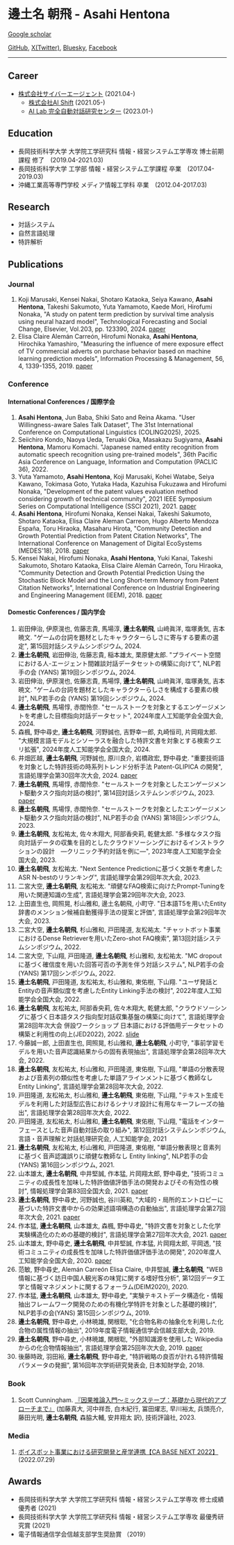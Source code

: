 # 邊土名 朝飛 - Asahi Hentona

[Google scholar](https://scholar.google.com/citations?user=qP59Pa8AAAAJ)

[GitHub](https://github.com/yaelanya), [X(Twitter)](https://twitter.com/yaelanya_ml), [Bluesky](https://bsky.app/profile/yaelanya.bsky.social), [Facebook](https://www.facebook.com/AsahiHentona)

---
## Career
- [株式会社サイバーエージェント](https://www.cyberagent.co.jp/) (2021.04-)
    - [株式会社AI Shift](https://www.ai-shift.co.jp/) (2021.05-)
    - [AI Lab 完全自動対話研究センター](https://research.cyberagent.ai/research/rcad/) (2023.01-) 

## Education
- 長岡技術科学大学 大学院工学研究科 情報・経営システム工学専攻 博士前期課程 修了　(2019.04-2021.03)
- 長岡技術科学大学 工学部 情報・経営システム工学課程 卒業　(2017.04-2019.03)
- 沖縄工業高等専門学校 メディア情報工学科 卒業　(2012.04-2017.03)

## Research
- 対話システム
- 自然言語処理
- 特許解析

## Publications
### Journal
1. Koji Marusaki, Kensei Nakai, Shotaro Kataoka, Seiya Kawano, **Asahi Hentona**, Takeshi Sakumoto, Yuta Yamamoto, Kaede Mori, Hirofumi Nonaka, "A study on patent term prediction by survival time analysis using neural hazard model", Technological Forecasting and Social Change, Elsevier, Vol.203, pp. 123390, 2024. [paper](https://www.sciencedirect.com/science/article/abs/pii/S0040162524001860)
2. Elisa Claire Alemán Carreón, Hirofumi Nonaka, **Asahi Hentona**, Hirochika Yamashiro, "Measuring the influence of mere exposure effect of TV commercial adverts on purchase behavior based on machine learning prediction models", Information Processing & Management, 56, 4, 1339-1355, 2019. [paper](https://www.sciencedirect.com/science/article/abs/pii/S0306457318305028)

### Conference
#### International Conferences / 国際学会
1. **Asahi Hentona**, Jun Baba, Shiki Sato and Reina Akama. "User Willingness-aware Sales Talk Dataset", The 31st International Conference on Computational Linguistics (COLING2025), 2025.
2. Seiichiro Kondo, Naoya Ueda, Teruaki Oka, Masakazu Sugiyama, **Asahi Hentona**, Mamoru Komachi. "Japanese named entity recognition from automatic speech recognition using pre-trained models", 36th Pacific Asia Conference on Language, Information and Computation (PACLIC 36), 2022.
3. Yuta Yamamoto, **Asahi Hentona**, Koji Marusaki, Kohei Watabe, Seiya Kawano, Tokimasa Goto, Yutaka Hada, Kazuhisa Fukuzawa and Hirofumi Nonaka, "Development of the patent values evaluation method considering growth of technical community", 2021 IEEE Symposium Series on Computational Intelligence (SSCI 2021), 2021. [paper](https://ieeexplore.ieee.org/document/9660168)
4. **Asahi Hentona**, Hirofumi Nonaka, Kensei Nakai, Takeshi Sakumoto, Shotaro Kataoka, Elisa Claire Aleman Carreon, Hugo Alberto Mendoza España, Toru Hiraoka, Masaharu Hirota, "Community Detection and Growth Potential Prediction from Patent Citation Networks", The International Conference on Management of Digital EcoSystems (MEDES'18), 2018. [paper](https://dl.acm.org/citation.cfm?id=3281396)
5. Kensei Nakai, Hirofumi Nonaka, **Asahi Hentona**, Yuki Kanai, Takeshi Sakumoto, Shotaro Kataoka, Elisa Claire Alemán Carreón, Toru Hiraoka, "Community Detection and Growth Potential Prediction Using the Stochastic Block Model and the Long Short-term Memory from Patent Citation Networks", International Conference on Industrial Engineering and Engineering Management (IEEM), 2018. [paper](https://ieeexplore.ieee.org/abstract/document/8607487)

#### Domestic Conferences / 国内学会
1. 岩田伸治, 伊原滉也, 佐藤志貴, 馬場淳, **邊土名朝飛**, 山﨑眞洋, 塩塚勇気, 吉本暁文. "ゲームの台詞を題材としたキャラクターらしさに寄与する要素の選定", 第15回対話システムシンポジウム, 2024.
2. **邊土名朝飛**, 岩田伸治, 佐藤志貴, 稲本雄太, 栗原健太郎. "プライベート空間における人-エージェント間雑談対話データセットの構築に向けて",  NLP若手の会 (YANS) 第19回シンポジウム, 2024.
3. 岩田伸治, 伊原滉也, 佐藤志貴, 馬場惇, **邊土名朝飛**, 山﨑眞洋, 塩塚勇気, 吉本暁文. "ゲームの台詞を題材としたキャラクターらしさを構成する要素の検討", NLP若手の会 (YANS) 第19回シンポジウム, 2024.
4. **邊土名朝飛**, 馬場惇, 赤間怜奈. "セールストークを対象とするエンゲージメントを考慮した目標指向対話データセット",  2024年度人工知能学会全国大会, 2024.
5. 森楓, 野中尋史, **邊土名朝飛**, 河野誠也, 吉野幸一郎, 丸崎恒司, 片岡翔太郎. "大規模言語モデルとシソーラスを融合した特許文書を対象とする検索クエリ拡張",  2024年度人工知能学会全国大会, 2024.
6. 井畑匠越, **邊土名朝飛**, 河野誠也, 原川良介, 岩橋政宏, 野中尋史. "重要技術語を対象とした特許技術の時系列トレンド分析手法 Patent-GLIPICA の開発",  言語処理学会第30回年次大会, 2024. [paper](https://www.anlp.jp/proceedings/annual_meeting/2024/pdf_dir/C5-4.pdf)
7. **邊土名朝飛**, 馬場惇, 赤間怜奈. "セールストークを対象としたエンゲージメント駆動タスク指向対話の検討", 第14回対話システムシンポジウム, 2023. [paper](https://www.jstage.jst.go.jp/article/jsaislud/99/0/99_160/_article/-char/ja/)
8. **邊土名朝飛**, 馬場惇, 赤間怜奈. "セールストークを対象としたエンゲージメント駆動タスク指向対話の検討", NLP若手の会 (YANS) 第18回シンポジウム, 2023.
9. **邊土名朝飛**, 友松祐太, 佐々木翔大, 阿部香央莉, 乾健太郎. "多様なタスク指向対話データの収集を目的としたクラウドソーシングにおけるインストラクションの設計　―クリニック予約対話を例に―", 2023年度人工知能学会全国大会, 2023.
10. **邊土名朝飛**, 友松祐太. "Next Sentence Predictionに基づく文脈を考慮したASR N-bestのリランキング", 言語処理学会第29回年次大会, 2023.
11. 二宮大空, **邊土名朝飛**, 友松祐太. "頑健なFAQ検索に向けたPrompt-Tuningを用いた関連知識の生成", 言語処理学会第29回年次大会, 2023.
12. 上田直生也, 岡照晃, 杉山雅和, 邊土名朝飛, 小町守. "日本語T5を用いたEntity辞書のメンション候補自動獲得手法の提案と評価", 言語処理学会第29回年次大会, 2023.
13. 二宮大空, **邊土名朝飛**, 杉山雅和, 戸田隆道, 友松祐太. "チャットボット事業におけるDense Retrieverを用いたZero-shot FAQ検索", 第13回対話システムシンポジウム, 2022.
14. 二宮大空, 下山翔, 戸田隆道, **邊土名朝飛**, 杉山雅和, 友松祐太. "MC dropoutに基づく確信度を用いた回答可否の予測を伴う対話システム", NLP若手の会 (YANS) 第17回シンポジウム, 2022.
15. **邊土名朝飛**, 戸田隆道, 友松祐太, 杉山雅和, 東佑樹, 下山翔. "ユーザ発話とEntityの音声類似度を考慮したEntity Linking手法の検討", 2022年度人工知能学会全国大会, 2022.
16. **邊土名朝飛**, 友松祐太, 阿部香央莉, 佐々木翔大, 乾健太郎, "クラウドソーシングに基づく日本語タスク指向型対話収集基盤の構築に向けて", 言語処理学会第28回年次大会 併設ワークショップ 日本語における評価用データセットの構築と利用性の向上(JED2022), 2022. [slide](https://jedworkshop.github.io/jed2022/materials/jed2022_d-5_%E9%82%8A%E5%9C%9F%E5%90%8D.pdf)
17. 今藤誠一郎, 上田直生也, 岡照晃, 杉山雅和, **邊土名朝飛**, 小町守, "事前学習モデルを用いた音声認識結果からの固有表現抽出", 言語処理学会第28回年次大会, 2022.
18. **邊土名朝飛**, 友松祐太, 杉山雅和, 戸田隆道, 東佑樹, 下山翔, "単語の分散表現および音素列の類似性を考慮した単語アラインメントに基づく教師なしEntity Linking", 言語処理学会第28回年次大会, 2022.
19. 戸田隆道, 友松祐太, 杉山雅和, **邊土名朝飛**, 東佑樹, 下山翔, "テキスト生成モデルを利用した対話型広告におけるシナリオ設計に有用なキーフレーズの抽出", 言語処理学会第28回年次大会, 2022.
20.  戸田隆道, 友松祐太, 杉山雅和, **邊土名朝飛**, 東佑樹, 下山翔, "電話をインターフェースとした音声自動対話の取り組み", 第12回対話システムシンポジウム, 言語・音声理解と対話処理研究会, 人工知能学会, 2021
21. **邊土名朝飛**, 友松祐太, 杉山雅和, 戸田隆道, 東佑樹, "単語分散表現と音素列に基づく音声認識誤りに頑健な教師なし Entity linking", NLP若手の会(YANS) 第16回シンポジウム, 2021.
22. 山本雄太, **邊土名朝飛**, 中井堅誠, 作本猛, 片岡翔太郎, 野中尋史, "技術コミュニティの成長性を加味した特許価値評価手法の開発およびその有効性の検討", 情報処理学会第83回全国大会, 2021. [paper](https://yamamoto-yuta.github.io/pdf/83rdipsj/83rdipsj_paper.pdf)
23. **邊土名朝飛**, 野中尋史, 河野誠也, 谷川英和, "大域的・局所的エントロピーに基づいた特許文書中からの効果述語項構造の自動抽出", 言語処理学会第27回年次大会, 2021. [paper](https://www.anlp.jp/proceedings/annual_meeting/2021/pdf_dir/P9-5.pdf)
24. 作本猛, **邊土名朝飛**, 山本雄太, 森楓, 野中尋史, "特許文書を対象とした化学実験構造化のための基礎的検討", 言語処理学会第27回年次大会, 2021. [paper](https://www.anlp.jp/proceedings/annual_meeting/2021/pdf_dir/P9-8.pdf)
25. 山本雄太, 野中尋史, **邊土名朝飛**, 中井堅誠, 作本猛, 片岡翔太郎, 平岡透, "技術コミュニティの成長性を加味した特許価値評価手法の開発", 2020年度人工知能学会全国大会, 2020. [paper](https://www.jstage.jst.go.jp/article/pjsai/JSAI2020/0/JSAI2020_4K2GS305/_article/-char/ja/)
26. 范敏, 野中尋史, Alemán Carreón Elisa Claire, 中井堅誠, **邊土名朝飛**, "WEB情報に基づく訪日中国人観光客の味覚に関する嗜好性分析", 第12回データ工学と情報マネジメントに関するフォーラム(DEIM2020), 2020.
27. 作本猛, **邊土名朝飛**, 山本雄太, 野中尋史, "実験テキストデータ構造化・情報抽出フレームワーク開発のための有機化学特許を対象とした基礎的検討", NLP若手の会(YANS) 第15回シンポジウム, 2019.
28. **邊土名朝飛**, 野中尋史, 小林暁雄, 関根聡, "化合物名称の抽象化を利用した化合物の属性情報の抽出", 2019年度電子情報通信学会信越支部大会, 2019.
29. **邊土名朝飛**, 野中尋史, 小林暁雄, 関根聡, "外部知識源を使用した Wikipedia からの化合物情報抽出", 言語処理学会第25回年次大会, 2019. [paper](http://www.anlp.jp/proceedings/annual_meeting/2019/pdf_dir/B4-8.pdf)
30. 後藤時政, 羽田裕, **邊土名朝飛**, 野中尋史, "特許戦略の良否が計れる特許情報パラメータの発掘", 第16回年次学術研究発表会, 日本知財学会, 2018.

### Book
1. Scott Cunningham. [『因果推論入門〜ミックステープ：基礎から現代的アプローチまで』](https://gihyo.jp/book/2023/978-4-297-13417-4) (加藤真大, 河中祥吾, 白木紀行, 冨田燿志, 早川裕太, 兵頭亮介, 藤田光明, **邊土名朝飛**, 森脇大輔, 安井翔太 訳), 技術評論社, 2023.

### Media
1. [ボイスボット事業における研究開発と産学連携【CA BASE NEXT 2022】](https://youtu.be/ldN3KY7yftE?si=5bm7m8Xko-NC-jg-) (2022.07.29)

## Awards
- 長岡技術科学大学 大学院工学研究科 情報・経営システム工学専攻 修士成績優秀者 (2021)
- 長岡技術科学大学 大学院工学研究科 情報・経営システム工学専攻 最優秀研究賞 (2021)
- 電子情報通信学会信越支部学生奨励賞 （2019）


